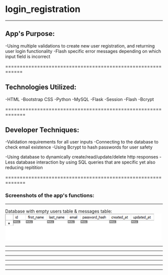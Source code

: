 # login_registration
------------------------------------------------------------

## App's Purpose:
-Using multiple validations to create new user registration, and returning user login functionality
-Flash specific error messages depending on which input field is incorrect

============================================================

## Technologies Utilized:
-HTML
-Bootstrap CSS
-Python
-MySQL
-Flask
-Session
-Flash
-Bcrypt

=============================================================

## Developer Techniques:
-Validation requirements for all user inputs
-Connecting to the database to check email existence
-Using Bcrypt to hash passwords for user safety

-Using database to dynamically create/read/update/delete http responses
-Less database interaction by using SQL queries that are specific yet also reducing repitition

=============================================================


 ### Screenshots of the app's functions:

--------------------------------------------------------------

Database with empty users table & messages table:
![initial tables](/static/usersTable1.jpg)

--------------------------------------------------------------


--------------------------------------------------------------

--------------------------------------------------------------

--------------------------------------------------------------

--------------------------------------------------------------

--------------------------------------------------------------

